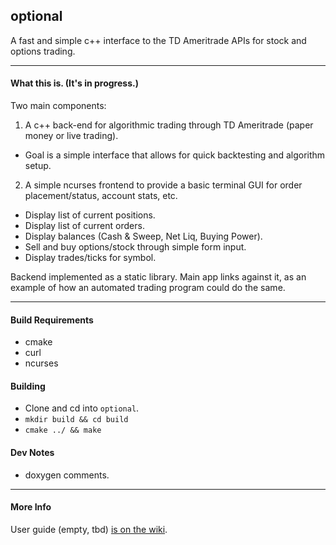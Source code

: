 ## optional 

A fast and simple c++ interface to the TD Ameritrade APIs for stock and options trading.

***

#### What this is. (It's in progress.)
Two main components:
1. A c++ back-end for algorithmic trading through TD Ameritrade (paper money or live trading).
  * Goal is a simple interface that allows for quick backtesting and algorithm setup.
2. A simple ncurses frontend to provide a basic terminal GUI for order placement/status, account stats, etc.
  * Display list of current positions. 
  * Display list of current orders. 
  * Display balances (Cash & Sweep, Net Liq, Buying Power).
  * Sell and buy options/stock through simple form input.
  * Display trades/ticks for symbol.

Backend implemented as a static library. Main app links against it, as an example of how an automated trading program could do the same.

***

#### Build Requirements
* cmake
* curl
* ncurses

#### Building
* Clone and cd into `optional`.
* `mkdir build && cd build`
* `cmake ../ && make`

#### Dev Notes
* doxygen comments.

***

#### More Info
User guide (empty, tbd) [is on the wiki](https://github.com/tegan-lamoureux/optional/wiki).
